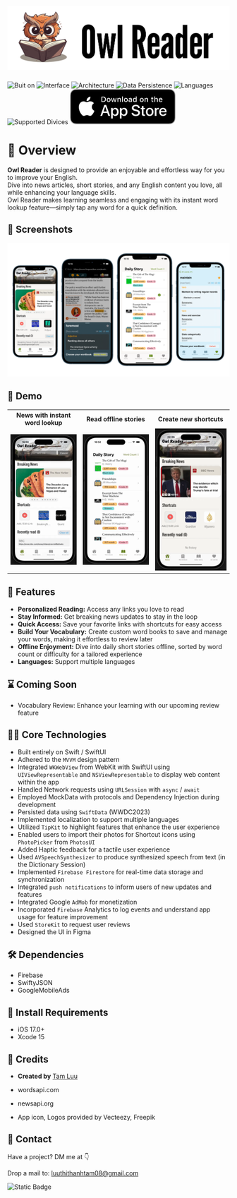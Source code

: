 # ![Image](https://github.com/bii-08/Owl-Reader/blob/main/OwlReader/Readme_Images.xcassets/Cover_OwlReader.imageset/Cover_OwlReader.png)

![Buit on](https://img.shields.io/badge/Built_on-Swift-red?logo=Swift)
![Interface](https://img.shields.io/badge/Interface-SwiftUI-yellow)
![Architecture](https://img.shields.io/badge/Architecture-MVVM-green)
![Data Persistence](https://img.shields.io/badge/Data_Persistence-SwiftData-blue)
![Languages](https://img.shields.io/badge/Languages-8-orange)
![Supported Divices](https://img.shields.io/badge/Supported_Divices-iPhone%2C_iPad-orange?color=violet)
[![OwlReader app link](https://github.com/bii-08/Portfolio/blob/main/Images/Download_on_the_App_Store_Badge_US-UK_RGB_blk_092917.svg)](https://apps.apple.com/app/owl-reader/id6505064532)


# 🫵 Overview

**Owl Reader** is designed to provide an enjoyable and effortless way for you to improve your English.<br />
Dive into news articles, short stories, and any English content you love, all while enhancing your language skills.<br />
Owl Reader makes learning seamless and engaging with its instant word lookup feature—simply tap any word for a quick definition.

## 📸 Screenshots

![Image](https://github.com/bii-08/Owl-Reader/blob/main/OwlReader/Readme_Images.xcassets/Screenshot.imageset/Screenshot.png)

## 🌈 Demo

<table style="width:100%">
  <tr>
    <th>News with instant word lookup</th>
    <th>Read offline stories</th> 
    <th>Create new shortcuts</th> 
  </tr>
  <tr>
    <td><img src="https://github.com/bii-08/Owl-Reader/blob/main/OwlReader/Readme_Images.xcassets/OwlReader_Demo1.dataset/OwlReader_Demo1.gif"/></td> 
    <td><img src="https://github.com/bii-08/Owl-Reader/blob/main/OwlReader/Readme_Images.xcassets/OwlReader_Demo2.dataset/OwlReader_Demo2.gif"/></td> 
    <td><img src="https://github.com/bii-08/Owl-Reader/blob/main/OwlReader/Readme_Images.xcassets/OwlReader_Demo3.dataset/OwlReader_Demo3.gif"/></td> 
  </tr>
</table>

## 🚀 Features

- **Personalized Reading:** Access any links you love to read
- **Stay Informed:** Get breaking news updates to stay in the loop
- **Quick Access:** Save your favorite links with shortcuts for easy access
- **Build Your Vocabulary:** Create custom word books to save and manage your words, making it effortless to review later
- **Offline Enjoyment:** Dive into daily short stories offline, sorted by word count or difficulty for a tailored experience
- **Languages:** Support multiple languages

## ⌛ Coming Soon

- Vocabulary Review: Enhance your learning with our upcoming review feature

## 👩‍💻 Core Technologies

- Built entirely on Swift / SwiftUI
- Adhered to the `MVVM` design pattern
- Integrated `WKWebView` from WebKit with SwiftUI using `UIViewRepresentable` and `NSViewRepresentable` to display web content within the app
- Handled Network requests using `URLSession` with `async` / `await`
- Employed MockData with protocols and Dependency Injection during development
- Persisted data using `SwiftData` (WWDC2023)
- Implemented localization to support multiple languages
- Utilized `TipKit` to highlight features that enhance the user experience
- Enabled users to import their photos for Shortcut icons using `PhotoPicker` from `PhotosUI`
- Added Haptic feedback for a tactile user experience
- Used `AVSpeechSynthesizer` to produce synthesized speech from text (in the Dictionary Session)
- Implemented `Firebase Firestore` for real-time data storage and synchronization
- Integrated `push notifications` to inform users of new updates and features
- Integrated Google `AdMob` for monetization
- Incorporated `Firebase` Analytics to log events and understand app usage for feature improvement
- Used `StoreKit` to request user reviews
- Designed the UI in Figma

## 🛠️ Dependencies

- Firebase
- SwiftyJSON
- GoogleMobileAds

## 📜 Install Requirements

- iOS 17.0+
- Xcode 15

## 🔎 Credits

- **Created by** [Tam Luu](https://github.com/bii-08)

- wordsapi.com
- newsapi.org
- App icon, Logos provided by Vecteezy, Freepik

## 📱 Contact

Have a project? DM me at 👇

Drop a mail to: luuthithanhtam08@gmail.com

![Static Badge](https://img.shields.io/badge/Built_with_%F0%9F%92%93-blue)
